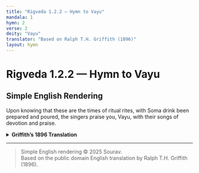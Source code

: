 ```yaml
---
title: "Rigveda 1.2.2 — Hymn to Vayu"
mandala: 1
hymn: 2
verse: 2
deity: "Vayu"
translator: "Based on Ralph T.H. Griffith (1896)"
layout: hymn
---
```


# Rigveda 1.2.2 — Hymn to Vayu

## Simple English Rendering
Upon knowing that these are the times of ritual rites, with Soma drink been prepared and poured, the singers praise you, Vayu, with their songs of devotion and praise.   

<details>
  <summary><strong>Griffith’s 1896 Translation</strong></summary>

Knowing the days, with Soma juice poured forth, the singers glorify
Thee, Vāyu, with their hymns of praise.

</details>

---

> Simple English rendering © 2025 Sourav.  
> Based on the public domain English translation by Ralph T.H. Griffith (1896).  